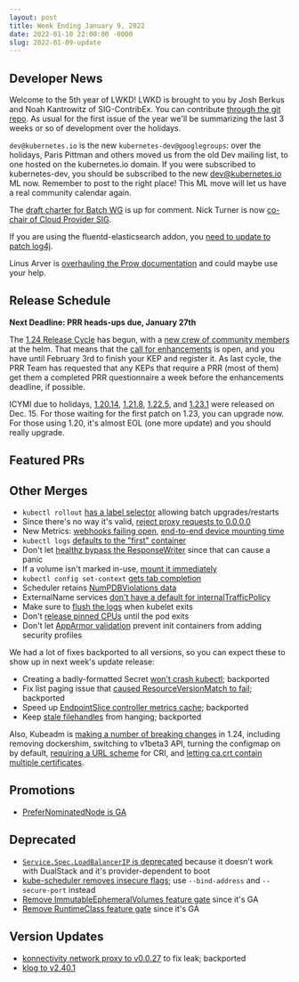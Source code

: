 ```yaml
---
layout: post
title: Week Ending January 9, 2022
date: 2022-01-10 22:00:00 -0000
slug: 2022-01-09-update
---
```


## Developer News

Welcome to the 5th year of LWKD!  LWKD is brought to you by Josh Berkus and Noah Kantrowitz of SIG-ContribEx.  You can contribute [through the git repo](https://github.com/kubernetes-sigs/lwkd). As usual for the first issue of the year we'll be summarizing the last 3 weeks or so of development over the holidays.

`dev@kubernetes.io` is the new `kubernetes-dev@googlegroups`: over the holidays, Paris Pittman and others moved us from the old Dev mailing list, to one hosted on the kubernetes.io domain. If you were subscribed to kubernetes-dev, you should be subscribed to the new [dev@kubernetes.io](https://groups.google.com/a/kubernetes.io/g/dev/) ML now.  Remember to post to the right place!  This ML move will let us have a real community calendar again.

The [draft charter for Batch WG](https://github.com/kubernetes/community/pull/6299) is up for comment. Nick Turner is now [co-chair of Cloud Provider SIG](https://groups.google.com/g/kubernetes-dev/c/Dq6GTZ7GsjA). 

If you are using the fluentd-elasticsearch addon, you [need to update to patch log4j](https://groups.google.com/g/kubernetes-dev/c/OtGnVrvpYGo). 

Linus Arver is [overhauling the Prow documentation](https://docs.google.com/document/d/17_gyhQipmK_roYqUtwx-hTwi1tn2sd0aG6vdkBn6fKM/edit#heading=h.avfd7j8judm3) and could maybe use your help.

## Release Schedule

**Next Deadline: PRR heads-ups due, January 27th**

The [1.24 Release Cycle](https://github.com/kubernetes/sig-release/tree/master/releases/release-1.24) has begun, with a [new crew of community members](https://github.com/kubernetes/sig-release/blob/master/releases/release-1.24/release-team.md) at the helm.  That means that the [call for enhancements](https://groups.google.com/a/kubernetes.io/g/dev/c/M5La2aypRdY) is open, and you have until February 3rd to finish your KEP and register it. As last cycle, the PRR Team has requested that any KEPs that require a PRR (most of them) get them a completed PRR questionnaire a week before the enhancements deadline, if possible.

ICYMI due to holidays, [1.20.14](https://github.com/kubernetes/kubernetes/blob/master/CHANGELOG/CHANGELOG-1.20.md), [1.21.8](https://github.com/kubernetes/kubernetes/blob/master/CHANGELOG/CHANGELOG-1.21.md), [1.22.5](https://github.com/kubernetes/kubernetes/blob/master/CHANGELOG/CHANGELOG-1.22.md), and [1.23.1](https://github.com/kubernetes/kubernetes/blob/master/CHANGELOG/CHANGELOG-1.23.md) were released on Dec. 15.  For those waiting for the first patch on 1.23, you can upgrade now.  For those using 1.20, it's almost EOL (one more update) and you should really upgrade.  

## Featured PRs


## Other Merges

* `kubectl rollout` [has a label selector](https://github.com/kubernetes/kubernetes/pull/99758) allowing batch upgrades/restarts
* Since there's no way it's valid, [reject proxy requests to 0.0.0.0](https://github.com/kubernetes/kubernetes/pull/107402)
* New Metrics:  [webhooks failing open](https://github.com/kubernetes/kubernetes/pull/107171), [end-to-end device mounting time](https://github.com/kubernetes/kubernetes/pull/107006)
* `kubectl logs` [defaults to the "first" container](https://github.com/kubernetes/kubernetes/pull/105964)
* Don't let [healthz bypass the ResponseWriter](https://github.com/kubernetes/kubernetes/pull/107034) since that can cause a panic 
* If a volume isn't marked in-use, [mount it immediately](https://github.com/kubernetes/kubernetes/pull/106853)
* `kubectl config set-context` [gets tab completion](https://github.com/kubernetes/kubernetes/pull/106739)
* Scheduler retains [NumPDBViolations data](https://github.com/kubernetes/kubernetes/pull/105853)
* ExternalName services [don't have a default for internalTrafficPolicy](https://github.com/kubernetes/kubernetes/pull/104846)
* Make sure to [flush the logs](https://github.com/kubernetes/kubernetes/pull/104774) when kubelet exits
* Don't [release pinned CPUs](https://github.com/kubernetes/kubernetes/pull/104837) until the pod exits
* Don't let [AppArmor validation](https://github.com/kubernetes/kubernetes/pull/97966) prevent init containers from adding security profiles

We had a lot of fixes backported to all versions, so you can expect these to show up in next week's update release:

* Creating a badly-formatted Secret [won't crash kubectl](https://github.com/kubernetes/kubernetes/pull/107221); backported
* Fix list paging issue that [caused ResourceVersionMatch to fail](https://github.com/kubernetes/kubernetes/pull/107311); backported
* Speed up [EndpointSlice controller metrics cache](https://github.com/kubernetes/kubernetes/pull/107091); backported
* Keep [stale filehandles](https://github.com/kubernetes/kubernetes/pull/106906) from hanging; backported

Also, Kubeadm is [making a number of breaking changes](https://groups.google.com/g/kubernetes-dev/c/eFqHPdwv2i0) in 1.24, including removing dockershim, switching to v1beta3 API, turning the configmap on by default, [requiring a URL scheme](https://github.com/kubernetes/kubernetes/pull/107295) for CRI, and [letting ca.crt contain multiple certificates](https://github.com/kubernetes/kubernetes/pull/107327).

## Promotions

* [PreferNominatedNode is GA](https://github.com/kubernetes/kubernetes/pull/106619)

## Deprecated

* [`Service.Spec.LoadBalancerIP` is deprecated](https://github.com/kubernetes/kubernetes/pull/107235) because it doesn't work with DualStack and it's provider-dependent to boot
* [kube-scheduler removes insecure flags](https://github.com/kubernetes/kubernetes/pull/106865); use `--bind-address` and `--secure-port` instead
* [Remove ImmutableEphemeralVolumes feature gate](https://github.com/kubernetes/kubernetes/pull/107152) since it's GA
* [Remove RuntimeClass feature gate](https://github.com/kubernetes/kubernetes/pull/106882) since it's GA

## Version Updates

* [konnectivity network proxy to v0.0.27](https://github.com/kubernetes/kubernetes/pull/106922) to fix leak; backported
* [klog to v2.40.1](https://github.com/kubernetes/kubernetes/pull/107103)
